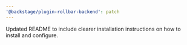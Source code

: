 ```yaml
---
'@backstage/plugin-rollbar-backend': patch
---
```


Updated README to include clearer installation instructions on how to install and configure.
